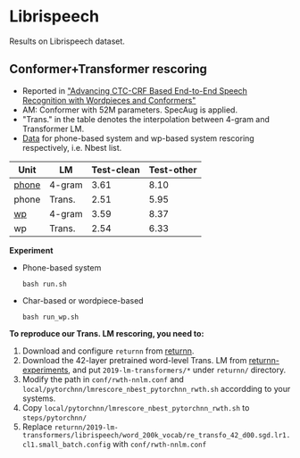 # Librispeech

Results on Librispeech dataset.

## Conformer+Transformer rescoring

* Reported in ["Advancing CTC-CRF Based End-to-End Speech Recognition with Wordpieces and Conformers"](https://arxiv.org/abs/2107.03007)
* AM: Conformer with 52M parameters. SpecAug is applied.
* "Trans." in the table denotes the interpolation between 4-gram and Transformer LM.
* [Data](https://drive.google.com/file/d/1JYkyfgu9FaR-akvzukOj0ASiRtFe6aYE/view?usp=sharing) for phone-based system and wp-based system rescoring respectively, i.e. Nbest list.

| Unit                     | LM     | Test-clean | Test-other |
| ------------------------ | ------ | ---------- | ---------- |
| [phone](exp/libri_phone) | 4-gram | 3.61       | 8.10       |
| phone                    | Trans. | 2.51       | 5.95       |
| [wp](exp/libri_wp)       | 4-gram | 3.59       | 8.37       |
| wp                       | Trans. | 2.54       | 6.33       |

**Experiment**

* Phone-based system

  ```shell
  bash run.sh
  ```

* Char-based or wordpiece-based

  ```shell
  bash run_wp.sh
  ```

**To reproduce our Trans. LM rescoring, you need to:**

1. Download and configure `returnn` from [returnn](https://github.com/rwth-i6/returnn).
2. Download the 42-layer pretrained word-level Trans. LM from [returnn-experiments](https://github.com/rwth-i6/returnn-experiments/tree/master/2019-lm-transformers), and put `2019-lm-transformers/*` under `returnn/` directory.
3. Modify the path in `conf/rwth-nnlm.conf` and `local/pytorchnn/lmrescore_nbest_pytorchnn_rwth.sh` accordding to your systems.
4. Copy `local/pytorchnn/lmrescore_nbest_pytorchnn_rwth.sh` to `steps/pytorchnn/`
5. Replace `returnn/2019-lm-transformers/librispeech/word_200k_vocab/re_transfo_42_d00.sgd.lr1.cl1.small_batch.config` with `conf/rwth-nnlm.conf`

